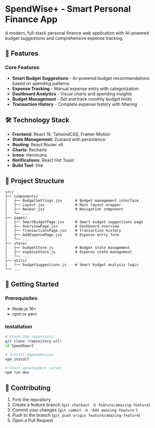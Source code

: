 # SpendWise+ - Smart Personal Finance App

A modern, full-stack personal finance web application with AI-powered budget suggestions and comprehensive expense tracking.

## 🚀 Features

### Core Features
- **Smart Budget Suggestions** - AI-powered budget recommendations based on spending patterns
- **Expense Tracking** - Manual expense entry with categorization
- **Dashboard Analytics** - Visual charts and spending insights
- **Budget Management** - Set and track monthly budget limits
- **Transaction History** - Complete expense history with filtering

## 🛠️ Technology Stack

- **Frontend**: React 18, TailwindCSS, Framer Motion
- **State Management**: Zustand with persistence
- **Routing**: React Router v6
- **Charts**: Recharts
- **Icons**: Heroicons
- **Notifications**: React Hot Toast
- **Build Tool**: Vite

## 📁 Project Structure

```
src/
├── components/
│   ├── BudgetSettings.jsx      # Budget management interface
│   ├── Layout.jsx              # Main layout wrapper
│   ├── Navbar.jsx              # Navigation component
│   └── ...
├── pages/
│   ├── SmartBudgetPage.jsx     # Smart budget suggestions page
│   ├── OverviewPage.jsx        # Dashboard overview
│   ├── TransactionsPage.jsx    # Transaction history
│   ├── AddExpensePage.jsx      # Expense entry form
│   └── ...
├── store/
│   ├── budgetStore.js          # Budget state management
│   ├── expenseStore.js         # Expense state management
│   └── ...
├── utils/
│   └── budgetSuggestions.js    # Smart budget analysis logic
└── ...
```

## 🚀 Getting Started

### Prerequisites
- Node.js 16+ 
- npm or yarn

### Installation
```bash
# Clone the repository
git clone <repository-url>
cd SpendSmart

# Install dependencies
npm install

# Start development server
npm run dev
```


## 🤝 Contributing

1. Fork the repository
2. Create a feature branch (`git checkout -b feature/amazing-feature`)
3. Commit your changes (`git commit -m 'Add amazing feature'`)
4. Push to the branch (`git push origin feature/amazing-feature`)
5. Open a Pull Request


